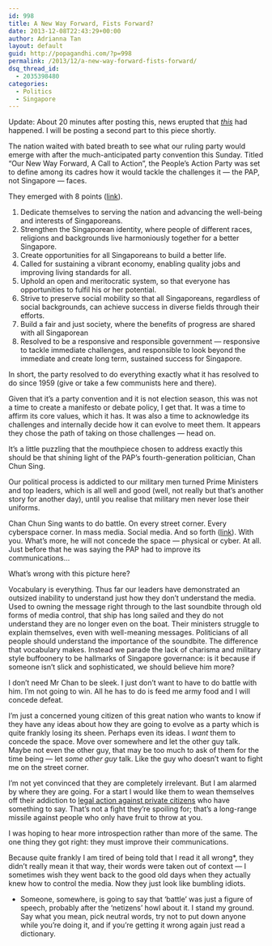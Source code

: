 ```yaml
---
id: 998
title: A New Way Forward, Fists Forward?
date: 2013-12-08T22:43:29+00:00
author: Adrianna Tan
layout: default
guid: http://popagandhi.com/?p=998
permalink: /2013/12/a-new-way-forward-fists-forward/
dsq_thread_id:
  - 2035398480
categories:
  - Politics
  - Singapore
---
```

Update: About 20 minutes after posting this, news erupted that _[this](http://www.straitstimes.com/breaking-news/singapore/story/three-busloads-police-officers-riot-gear-respond-rioting-mob-little-in)_ had happened. I will be posting a second part to this piece shortly.

The nation waited with bated breath to see what our ruling party would emerge with after the much-anticipated party convention this Sunday. Titled &#8220;Our New Way Forward, A Call to Action&#8221;, the People&#8217;s Action Party was set to define among its cadres how it would tackle the challenges it — the PAP, not Singapore — faces.

They emerged with 8 points ([link](http://www.channelnewsasia.com/news/singapore/pap-adopts-8-point/914398.html)).

  1. Dedicate themselves to serving the nation and advancing the well-being and interests of Singaporeans.
  2. Strengthen the Singaporean identity, where people of different races, religions and backgrounds live harmoniously together for a better Singapore.
  3. Create opportunities for all Singaporeans to build a better life.
  4. Called for sustaining a vibrant economy, enabling quality jobs and improving living standards for all.
  5. Uphold an open and meritocratic system, so that everyone has opportunities to fulfil his or her potential.
  6. Strive to preserve social mobility so that all Singaporeans, regardless of social backgrounds, can achieve success in diverse fields through their efforts.
  7. Build a fair and just society, where the benefits of progress are shared with all Singaporean
  8. Resolved to be a responsive and responsible government &#8212; responsive to tackle immediate challenges, and responsible to look beyond the immediate and create long term, sustained success for Singapore.

In short, the party resolved to do everything exactly what it has resolved to do since 1959 (give or take a few communists here and there).

Given that it&#8217;s a party convention and it is not election season, this was not a time to create a manifesto or debate policy, I get that. It was a time to affirm its core values, which it has. It was also a time to acknowledge its challenges and internally decide how it can evolve to meet them. It appears they chose the path of taking on those challenges — head on.

It&#8217;s a little puzzling that the mouthpiece chosen to address exactly this should be that shining light of the PAP&#8217;s fourth-generation politician, Chan Chun Sing.

Our political process is addicted to our military men turned Prime Ministers and top leaders, which is all well and good (well, not really but that&#8217;s another story for another day), until you realise that military men never lose their uniforms.

Chan Chun Sing wants to do battle. On every street corner. Every cyberspace corner. In mass media. Social media. And so forth ([link](http://www.channelnewsasia.com/news/singapore/pap-will-make-sure-s/914432.html)). With you. What&#8217;s more, he will not concede the space — physical or cyber. At all. Just before that he was saying the PAP had to improve its communications&#8230;

What&#8217;s wrong with this picture here?

Vocabulary is everything. Thus far our leaders have demonstrated an outsized inability to understand just how they don&#8217;t understand the media. Used to owning the message right through to the last soundbite through old forms of media control, that ship has long sailed and they do not understand they are no longer even on the boat. Their ministers struggle to explain themselves, even with well-meaning messages. Politicians of all people should understand the importance of the soundbite. The difference that vocabulary makes. Instead we parade the lack of charisma and military style buffoonery to be hallmarks of Singapore governance: is it because if someone isn&#8217;t slick and sophisticated, we should believe him more?

I don&#8217;t need Mr Chan to be sleek. I just don&#8217;t want to have to do battle with him. I&#8217;m not going to win. All he has to do is feed me army food and I will concede defeat.

I&#8217;m just a concerned young citizen of this great nation who wants to know if they have any ideas about how they are going to evolve as a party which is quite frankly losing its sheen. Perhaps even its ideas. I _want_ them to concede the space. Move over somewhere and let the other guy talk. Maybe not even the other guy, that may be too much to ask of them for the time being — let _some other guy_ talk. Like the guy who doesn&#8217;t want to fight me on the street corner.

I&#8217;m not yet convinced that they are completely irrelevant. But I am alarmed by where they are going. For a start I would like them to wean themselves off their addiction to [legal action against private citizens](http://yawningbread.wordpress.com/2013/11/27/agc-versus-me-the-2013-round/) who have something to say. That&#8217;s not a fight they&#8217;re spoiling for; that&#8217;s a long-range missile against people who only have fruit to throw at you.

I was hoping to hear more introspection rather than more of the same. The one thing they got right: they must improve their communications.

Because quite frankly I am tired of being told that I read it all wrong*, they didn&#8217;t really mean it that way, their words were taken out of context — I sometimes wish they went back to the good old days when they actually knew how to control the media. Now they just look like bumbling idiots.

* Someone, somewhere, is going to say that &#8216;battle&#8217; was just a figure of speech, probably after the &#8216;netizens&#8217; howl about it. I stand my ground. Say what you mean, pick neutral words, try not to put down anyone while you&#8217;re doing it, and if you&#8217;re getting it wrong again just read a dictionary.
